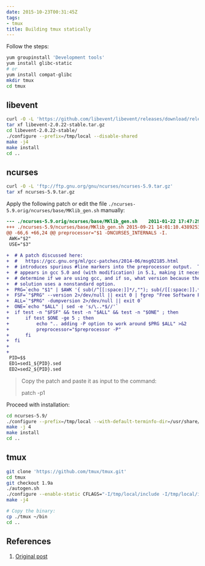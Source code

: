 ```yaml
---
date: 2015-10-23T00:31:45Z
tags:
- tmux
title: Building tmux statically
---
```


Follow the steps:

```sh
yum groupinstall 'Development tools'
yum install glibc-static
# or
yum install compat-glibc
mkdir tmux
cd tmux
```

libevent
----------

```sh
curl -O -L 'https://github.com/libevent/libevent/releases/download/release-2.0.22-stable/libevent-2.0.22-stable.tar.gz'
tar xf libevent-2.0.22-stable.tar.gz
cd libevent-2.0.22-stable/
./configure --prefix=/tmp/local --disable-shared
make -j4
make install
cd ..
```

ncurses
-------

```sh
curl -O -L 'ftp://ftp.gnu.org/gnu/ncurses/ncurses-5.9.tar.gz'
tar xf ncurses-5.9.tar.gz
```

Apply the following patch or edit the file `./ncurses-5.9.orig/ncurses/base/MKlib_gen.sh` manually:

```diff
--- ./ncurses-5.9.orig/ncurses/base/MKlib_gen.sh	2011-01-22 17:47:29.000000000 -0200
+++ ./ncurses-5.9/ncurses/base/MKlib_gen.sh	2015-09-21 14:01:10.438925379 -0300
@@ -66,6 +66,24 @@ preprocessor="$1 -DNCURSES_INTERNALS -I.
 AWK="$2"
 USE="$3"
 
+  # A patch discussed here:
+  #   https://gcc.gnu.org/ml/gcc-patches/2014-06/msg02185.html
+  # introduces spurious #line markers into the preprocessor output.  The result
+  # appears in gcc 5.0 and (with modification) in 5.1, making it necessary to
+  # determine if we are using gcc, and if so, what version because the proposed
+  # solution uses a nonstandard option.
+  PRG=`echo "$1" | $AWK '{ sub(/^[[:space:]]*/,""); sub(/[[:space:]].*$/, ""); print; }' || exit 0`
+  FSF=`"$PRG" --version 2>/dev/null || exit 0 | fgrep "Free Software Foundation" | head -n 1`
+  ALL=`"$PRG" -dumpversion 2>/dev/null || exit 0`
+  ONE=`echo "$ALL" | sed -e 's/\..*$//'`
+  if test -n "$FSF" && test -n "$ALL" && test -n "$ONE" ; then
+      if test $ONE -ge 5 ; then
+          echo ".. adding -P option to work around $PRG $ALL" >&2
+          preprocessor="$preprocessor -P"
+      fi
+  fi
+
+
 PID=$$
 ED1=sed1_${PID}.sed
 ED2=sed2_${PID}.sed
```

> Copy the patch and paste it as input to the command:
>
>   patch -p1

Proceed with installation:

```sh
cd ncurses-5.9/
./configure --prefix=/tmp/local --with-default-terminfo-dir=/usr/share/terminfo  --with-terminfo-dirs="/etc/terminfo:/lib/terminfo:/usr/share/terminfo"
make -j 4
make install
cd ..
```

tmux
----

```sh
git clone 'https://github.com/tmux/tmux.git'
cd tmux
git checkout 1.9a
./autogen.sh
./configure --enable-static CFLAGS="-I/tmp/local/include -I/tmp/local/include/ncurses" LDFLAGS="-L/tmp/local/lib -L/tmp/local/include -L/tmp/local/include/ncurses" LIBEVENT_CFLAGS="-I/tmp/local/include" LIBEVENT_LIBS="-L/tmp/local/lib -levent"
make -j4

# Copy the binary:
cp ./tmux ~/bin
cd ..
```

References
----------

1. [Original post](http://pyther.net/2014/03/building-tmux-1-9a-statically/)
